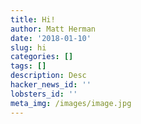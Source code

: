 ```yaml
---
title: Hi!
author: Matt Herman
date: '2018-01-10'
slug: hi
categories: []
tags: []
description: Desc
hacker_news_id: ''
lobsters_id: ''
meta_img: /images/image.jpg
---
```


